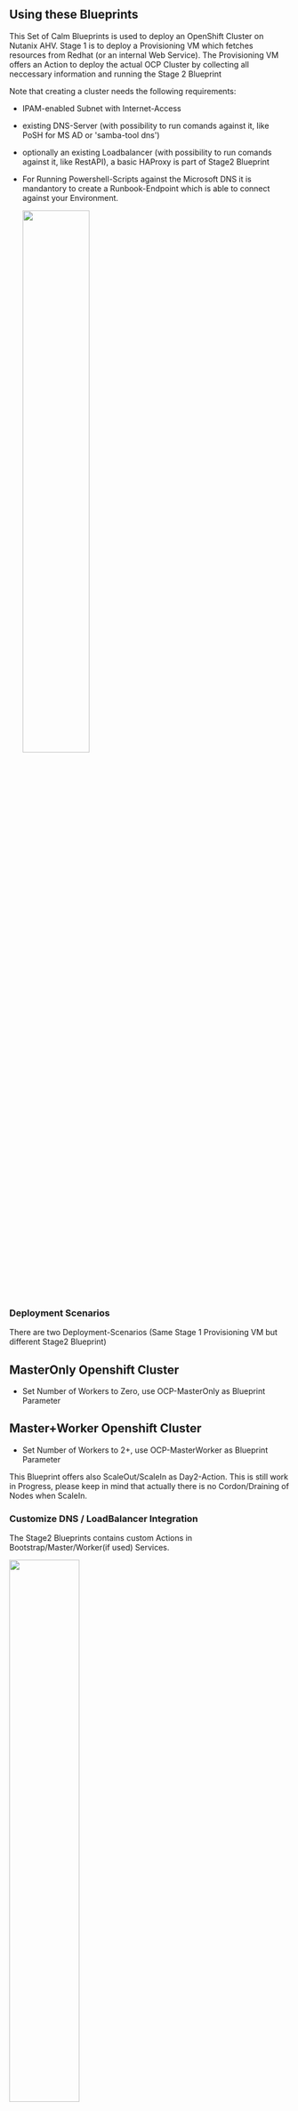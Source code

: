 ## Using these Blueprints
This Set of Calm Blueprints is used to deploy an OpenShift Cluster on Nutanix AHV.
Stage 1 is to deploy a Provisioning VM which fetches resources from Redhat (or an internal Web Service). The Provisioning VM offers an Action to deploy the actual OCP Cluster by collecting all neccessary information and running the Stage 2 Blueprint

Note that creating a cluster needs the following requirements:
  - IPAM-enabled Subnet with Internet-Access
  - existing DNS-Server (with possibility to run comands against it, like PoSH for MS AD or 'samba-tool dns')
  - optionally an existing Loadbalancer (with possibility to run comands against it, like RestAPI), a basic HAProxy is part of Stage2 Blueprint
  - For Running Powershell-Scripts against the Microsoft DNS it is mandantory to create a Runbook-Endpoint which is able to connect against your Environment.

    <img src="../docs/images/calm_endpoint.png" height="50%" width="50%">

### Deployment Scenarios
There are two Deployment-Scenarios (Same Stage 1 Provisioning VM but different Stage2 Blueprint)
## MasterOnly Openshift Cluster
  - Set Number of Workers to Zero, use OCP-MasterOnly as Blueprint Parameter
## Master+Worker Openshift Cluster
  - Set Number of Workers to 2+, use OCP-MasterWorker as Blueprint Parameter

  This Blueprint offers also ScaleOut/ScaleIn as Day2-Action. This is still work in Progress, please keep in mind that actually there is no Cordon/Draining of Nodes when ScaleIn.
  
### Customize DNS / LoadBalancer Integration
The Stage2 Blueprints contains custom Actions in Bootstrap/Master/Worker(if used) Services. 

  <img src="../docs/images/calm_customactions.png" height="50%" width="50%">

By default a HAProxy is installed on LB_DNS-Service where the Services register into (and remove when doing a ScaleIn). You can replace the Code inside of these Actions if you want to use RestAPI against somekind of 3rd Party LoadBalancer as example.
There are also Actions for Register/Remove DNS-Entries which can be modified to fit into your environment.

### Getting Started
1. Create Endpoint for Powershell-Actions against DNS
2. Import needed Blueprints (OCP-ProvisioningVM.json and OCP-MasterOnly/OCP-MasterWorker)
3. Within OCP-ProvisioningVM-Blueprint select a valid Subnet for the VM
    Note: Stage 2 Blueprint receives it Subnet for the VMs from Stage 1
4. Store a RSA-Private Key on both Blueprints within CREDENTIALS->CRED->Private Key
5. Assign previously created Endpoint to Register/RemoveDNS-Actions in Stage2 Blueprint Bootstrap/Master/Worker(if used) Services

  <img src="../docs/images/calm_assignendpoint.png" height="50%" width="50%">

5. Deploy OCP-ProvisioningVM as a new App
6. After successful Deployment you can run "Deploy OCP" as Action from within the App
   At least change the following Start-Parameters:
   - Number of Worker
   - OCP_PULL_SECRET
   - BASE_DOMAIN
   - OCP_SUBDOMAIN (lower-letter, DNS-compliant)
   - OCP_MACHINE_NETWORK
 
## Logging into Openshift Console
After succesfull deployment the auto-created Login-Information are accessible via Audit-Log->Create->OS_Status_Check Start->Show Login Information

  **Note: For using Web-Console your Client needs to use the matching DNS-Server, otherwise create Hosts-Entries like this:
  a.b.c.d oauth-openshift.apps.SUBDOMAIN.BASEDOMAIN
  a.b.c.d console-openshift-console.apps.SUBDOMAIN.BASEDOMAIN

## Install CSI-Drivers
The Stage 2 Blueprint offers a Action to deploy Nutanix CSI Drivers. While running this Action additonal Information like PrismElement IP and Credentials are collected.

## Configure Image Registry
This enables Openshift Image Registry on 100G Nutanix Volumes. While running this Action additonal Information like DataServices IP and Nutanix Storage Container are collected.

  **Note: Block storage volumes like Nutanix Volumes with ReadWriteOnce configuration are supported but not recommended for use with the image registry on production clusters. An installation where the registry is configured on block storage is not highly available because the registry cannot have more than one replica.

